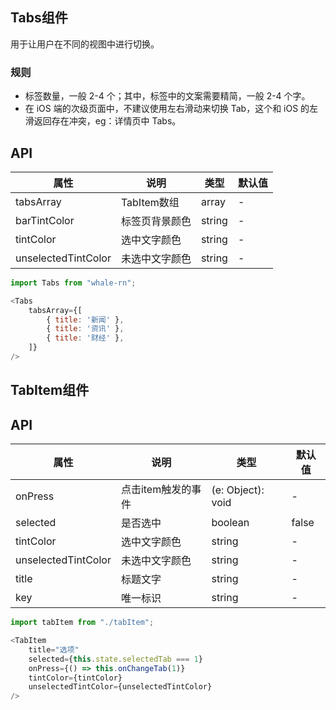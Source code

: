 ## Tabs组件
用于让用户在不同的视图中进行切换。

### 规则
- 标签数量，一般 2-4 个；其中，标签中的文案需要精简，一般 2-4 个字。
- 在 iOS 端的次级页面中，不建议使用左右滑动来切换 Tab，这个和 iOS 的左滑返回存在冲突，eg：详情页中 Tabs。

## API
属性 | 说明 | 类型 | 默认值
----|-----|------|------
| tabsArray | TabItem数组 | array | - |
| barTintColor | 标签页背景颜色 | string | - |
| tintColor    | 选中文字颜色 | string | - |
| unselectedTintColor | 未选中文字颜色 | string | - |

```js
import Tabs from "whale-rn";

<Tabs
    tabsArray={[
        { title: '新闻' },
        { title: '资讯' },
        { title: '财经' },
    ]}
/>

```

## TabItem组件

## API
属性 | 说明 | 类型 | 默认值
----|-----|------|------
| onPress | 点击item触发的事件 | (e: Object): void | - |
| selected | 是否选中 | boolean | false |
| tintColor    | 选中文字颜色 | string | - |
| unselectedTintColor | 未选中文字颜色 | string | - |
| title | 标题文字 | string | - |
| key | 唯一标识 | string | - | ？

```js
import tabItem from "./tabItem";

<TabItem
    title="选项"
    selected={this.state.selectedTab === 1}
    onPress={() => this.onChangeTab(1)}
    tintColor={tintColor}
    unselectedTintColor={unselectedTintColor}
/>
```